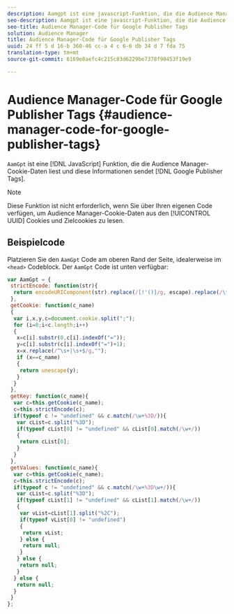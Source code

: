 ```yaml
---
description: Aamgpt ist eine javascript-Funktion, die die Audience Manager-Cookie-Daten liest und diese Informationen an Google Publisher Tags sendet.
seo-description: Aamgpt ist eine javascript-Funktion, die die Audience Manager-Cookie-Daten liest und diese Informationen an Google Publisher Tags sendet.
seo-title: Audience Manager-Code für Google Publisher Tags
solution: Audience Manager
title: Audience Manager-Code für Google Publisher Tags
uuid: 24 ff 5 d 16-b 360-46 cc-a 4 c 6-6 db 34 d 7 fda 75
translation-type: tm+mt
source-git-commit: 6169e8aefc4c215c83d6229be7378f90453f19e9

---
```



# Audience Manager-Code für Google Publisher Tags {#audience-manager-code-for-google-publisher-tags}

`AamGpt` ist eine [!DNL JavaScript] Funktion, die die Audience Manager-Cookie-Daten liest und diese Informationen sendet [!DNL Google Publisher Tags].

>[!NOTE]
>
>Diese Funktion ist nicht erforderlich, wenn Sie über Ihren eigenen Code verfügen, um Audience Manager-Cookie-Daten aus den [!UICONTROL UUID] Cookies und Zielcookies zu lesen.

## Beispielcode

Platzieren Sie den `AamGpt` Code am oberen Rand der Seite, idealerweise im `<head>` Codeblock. Der `AamGpt` Code ist unten verfügbar:

```js
var AamGpt = {  
 strictEncode: function(str){ 
  return encodeURIComponent(str).replace(/[!'()]/g, escape).replace(/\*/g, "%2A"); 
 }, 
 getCookie: function(c_name) 
 { 
  var i,x,y,c=document.cookie.split(";"); 
  for (i=0;i<c.length;i++) 
  { 
   x=c[i].substr(0,c[i].indexOf("=")); 
   y=c[i].substr(c[i].indexOf("=")+1); 
   x=x.replace(/^\s+|\s+$/g,""); 
   if (x==c_name) 
   { 
    return unescape(y); 
   } 
  } 
 }, 
 getKey: function(c_name){ 
  var c=this.getCookie(c_name); 
  c=this.strictEncode(c); 
  if(typeof c != "undefined" && c.match(/\w+%3D/)){ 
   var cList=c.split("%3D"); 
   if(typeof cList[0] != "undefined" && cList[0].match(/\w+/)) 
   { 
    return cList[0]; 
   } 
  }  
 }, 
 getValues: function(c_name){ 
  var c=this.getCookie(c_name); 
  c=this.strictEncode(c); 
  if(typeof c != "undefined" && c.match(/\w+%3D\w+/)){ 
   var cList=c.split("%3D"); 
   if(typeof cList[1] != "undefined" && cList[1].match(/\w+/)) 
   { 
    var vList=cList[1].split("%2C"); 
    if(typeof vList[0] != "undefined") 
    { 
     return vList; 
    } else { 
     return null; 
    }    
   } else { 
    return null; 
   } 
  } else { 
   return null; 
  } 
 } 
};
```
